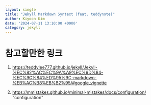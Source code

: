 ```yaml
---
layout: single
title: "Jekyll Markdown Syntext (feat. teddynote)"
author: Kiyoon Kim
date: '2024-07-11 13:10:00 +0900'
category: jekyll
---
```

# 참고할만한 링크
1) https://teddylee777.github.io/jekyll/Jekyll-%EC%82%AC%EC%9A%A9%EC%9D%84-%EC%9C%84%ED%95%9C-markdown-%EB%AC%B8%EB%B2%95/#google_vignette 

2) https://mmistakes.github.io/minimal-mistakes/docs/configuration/ "configuration"
